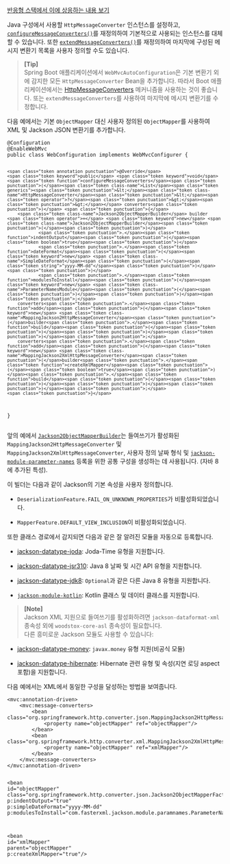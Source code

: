 <p><a href="https://docs.spring.io/spring-framework/reference/web/webflux/config.html#webflux-config-message-codecs">반응형 스택에서 이에 상응하는 내용 보기</a></p>
<p>Java 구성에서 사용할 <code>HttpMessageConverter</code> 인스턴스를 설정하고, <a href="https://docs.spring.io/spring-framework/docs/6.1.6/javadoc-api/org/springframework/web/servlet/config/annotation/WebMvcConfigurer.html#configureMessageConverters-java.util.List-"><code>configureMessageConverters()</code></a>를 재정의하여 기본적으로 사용되는 인스턴스를 대체할 수 있습니다. 또한 <a href="https://docs.spring.io/spring-framework/docs/6.1.6/javadoc-api/org/springframework/web/servlet/config/annotation/WebMvcConfigurer.html#extendMessageConverters-java.util.List-"><code>extendMessageConverters()</code></a>를 재정의하여 마지막에 구성된 메시지 변환기 목록을 사용자 정의할 수도 있습니다.</p>
<blockquote>
<p><strong>[Tip]</strong><br>
Spring Boot 애플리케이션에서 <code>WebMvcAutoConfiguration</code>은 기본 변환기 외에 감지한 모든 <code>HttpMessageConverter</code> Bean을 추가합니다. 따라서 Boot 애플리케이션에서는 <a href="https://docs.spring.io/spring-boot/docs/current/reference/html/web.html#web.servlet.spring-mvc.message-converters">HttpMessageConverters</a> 메커니즘을 사용하는 것이 좋습니다. 또는 <code>extendMessageConverters</code>를 사용하여 마지막에 메시지 변환기를 수정합니다.</p>
</blockquote>
<p>다음 예에서는 기본 <code>ObjectMapper</code> 대신 사용자 정의된 <code>ObjectMapper</code>를 사용하여 XML 및 Jackson JSON 변환기를 추가합니다.</p>
<pre><code class="language-java"><span class="token annotation punctuation">@Configuration</span>
<span class="token annotation punctuation">@EnableWebMvc</span>
<span class="token keyword">public</span> <span class="token keyword">class</span> <span class="token class-name">WebConfiguration</span> <span class="token keyword">implements</span> <span class="token class-name">WebMvcConfigurer</span> <span class="token punctuation">{</span>

	<span class="token annotation punctuation">@Override</span>
	<span class="token keyword">public</span> <span class="token keyword">void</span> <span class="token function">configureMessageConverters</span><span class="token punctuation">(</span><span class="token class-name">List</span><span class="token generics"><span class="token punctuation">&lt;</span><span class="token class-name">HttpMessageConverter</span><span class="token punctuation">&lt;</span><span class="token operator">?</span><span class="token punctuation">&gt;</span><span class="token punctuation">&gt;</span></span> converters<span class="token punctuation">)</span> <span class="token punctuation">{</span>
		<span class="token class-name">Jackson2ObjectMapperBuilder</span> builder <span class="token operator">=</span> <span class="token keyword">new</span> <span class="token class-name">Jackson2ObjectMapperBuilder</span><span class="token punctuation">(</span><span class="token punctuation">)</span>
				<span class="token punctuation">.</span><span class="token function">indentOutput</span><span class="token punctuation">(</span><span class="token boolean">true</span><span class="token punctuation">)</span>
				<span class="token punctuation">.</span><span class="token function">dateFormat</span><span class="token punctuation">(</span><span class="token keyword">new</span> <span class="token class-name">SimpleDateFormat</span><span class="token punctuation">(</span><span class="token string">"yyyy-MM-dd"</span><span class="token punctuation">)</span><span class="token punctuation">)</span>
				<span class="token punctuation">.</span><span class="token function">modulesToInstall</span><span class="token punctuation">(</span><span class="token keyword">new</span> <span class="token class-name">ParameterNamesModule</span><span class="token punctuation">(</span><span class="token punctuation">)</span><span class="token punctuation">)</span><span class="token punctuation">;</span>
		converters<span class="token punctuation">.</span><span class="token function">add</span><span class="token punctuation">(</span><span class="token keyword">new</span> <span class="token class-name">MappingJackson2HttpMessageConverter</span><span class="token punctuation">(</span>builder<span class="token punctuation">.</span><span class="token function">build</span><span class="token punctuation">(</span><span class="token punctuation">)</span><span class="token punctuation">)</span><span class="token punctuation">)</span><span class="token punctuation">;</span>
		converters<span class="token punctuation">.</span><span class="token function">add</span><span class="token punctuation">(</span><span class="token keyword">new</span> <span class="token class-name">MappingJackson2XmlHttpMessageConverter</span><span class="token punctuation">(</span>builder<span class="token punctuation">.</span><span class="token function">createXmlMapper</span><span class="token punctuation">(</span><span class="token boolean">true</span><span class="token punctuation">)</span><span class="token punctuation">.</span><span class="token function">build</span><span class="token punctuation">(</span><span class="token punctuation">)</span><span class="token punctuation">)</span><span class="token punctuation">)</span><span class="token punctuation">;</span>
	<span class="token punctuation">}</span>
<span class="token punctuation">}</span></code></pre>
<p>앞의 예에서 <a href="https://docs.spring.io/spring-framework/docs/6.1.6/javadoc-api/org/springframework/http/converter/json/Jackson2ObjectMapperBuilder.html"><code>Jackson2ObjectMapperBuilder</code></a>는 들여쓰기가 활성화된 <code>MappingJackson2HttpMessageConverter</code> 및 <code>MappingJackson2XmlHttpMessageConverter</code>, 사용자 정의 날짜 형식 및 <a href="https://github.com/FasterXML/jackson-module-parameter-names"><code>jackson-module-parameter-names</code></a> 등록을 위한 공통 구성을 생성하는 데 사용됩니다. (자바 8에 추가된 특성).</p>
<p>이 빌더는 다음과 같이 Jackson의 기본 속성을 사용자 정의합니다.</p>
<ul>
<li>
<p><code>DeserializationFeature.FAIL_ON_UNKNOWN_PROPERTIES</code>가 비활성화되었습니다.</p>
</li>
<li>
<p><code>MapperFeature.DEFAULT_VIEW_INCLUSION</code>이 비활성화되었습니다.</p>
</li>
</ul>
<p>또한 클래스 경로에서 감지되면 다음과 같은 잘 알려진 모듈을 자동으로 등록합니다.</p>
<ul>
<li>
<p><a href="https://github.com/FasterXML/jackson-datatype-joda">jackson-datatype-joda</a>: Joda-Time 유형을 지원합니다.</p>
</li>
<li>
<p><a href="https://github.com/FasterXML/jackson-datatype-jsr310">jackson-datatype-jsr310</a>: Java 8 날짜 및 시간 API 유형을 지원합니다.</p>
</li>
<li>
<p><a href="https://github.com/FasterXML/jackson-datatype-jdk8">jackson-datatype-jdk8</a>: <code>Optional</code>과 같은 다른 Java 8 유형을 지원합니다.</p>
</li>
<li>
<p><a href="https://github.com/FasterXML/jackson-module-kotlin"><code>jackson-module-kotlin</code></a>: Kotlin 클래스 및 데이터 클래스를 지원합니다.</p>
</li>
</ul>
<blockquote>
<p><strong>[Note]</strong><br>
Jackson XML 지원으로 들여쓰기를 활성화하려면 <code>jackson-dataformat-xml</code> 종속성 외에 <code>woodstox-core-asl</code> 종속성이 필요합니다.<br>
다른 흥미로운 Jackson 모듈도 사용할 수 있습니다:</p>
</blockquote>
<ul>
<li>
<p><a href="https://github.com/zalando/jackson-datatype-money">jackson-datatype-money</a>: <code>javax.money</code> 유형 지원(비공식 모듈)</p>
</li>
<li>
<p><a href="https://github.com/FasterXML/jackson-datatype-hibernate">jackson-datatype-hibernate</a>: Hibernate 관련 유형 및 속성(지연 로딩 aspect 포함)을 지원합니다.</p>
</li>
</ul>
<p>다음 예에서는 XML에서 동일한 구성을 달성하는 방법을 보여줍니다.</p>
<pre><code class="language-xml"><span class="token tag"><span class="token tag"><span class="token punctuation">&lt;</span><span class="token namespace">mvc:</span>annotation-driven</span><span class="token punctuation">&gt;</span></span>
	<span class="token tag"><span class="token tag"><span class="token punctuation">&lt;</span><span class="token namespace">mvc:</span>message-converters</span><span class="token punctuation">&gt;</span></span>
		<span class="token tag"><span class="token tag"><span class="token punctuation">&lt;</span>bean</span> <span class="token attr-name">class</span><span class="token attr-value"><span class="token punctuation">=</span><span class="token punctuation">"</span>org.springframework.http.converter.json.MappingJackson2HttpMessageConverter<span class="token punctuation">"</span></span><span class="token punctuation">&gt;</span></span>
			<span class="token tag"><span class="token tag"><span class="token punctuation">&lt;</span>property</span> <span class="token attr-name">name</span><span class="token attr-value"><span class="token punctuation">=</span><span class="token punctuation">"</span>objectMapper<span class="token punctuation">"</span></span> <span class="token attr-name">ref</span><span class="token attr-value"><span class="token punctuation">=</span><span class="token punctuation">"</span>objectMapper<span class="token punctuation">"</span></span><span class="token punctuation">/&gt;</span></span>
		<span class="token tag"><span class="token tag"><span class="token punctuation">&lt;/</span>bean</span><span class="token punctuation">&gt;</span></span>
		<span class="token tag"><span class="token tag"><span class="token punctuation">&lt;</span>bean</span> <span class="token attr-name">class</span><span class="token attr-value"><span class="token punctuation">=</span><span class="token punctuation">"</span>org.springframework.http.converter.xml.MappingJackson2XmlHttpMessageConverter<span class="token punctuation">"</span></span><span class="token punctuation">&gt;</span></span>
			<span class="token tag"><span class="token tag"><span class="token punctuation">&lt;</span>property</span> <span class="token attr-name">name</span><span class="token attr-value"><span class="token punctuation">=</span><span class="token punctuation">"</span>objectMapper<span class="token punctuation">"</span></span> <span class="token attr-name">ref</span><span class="token attr-value"><span class="token punctuation">=</span><span class="token punctuation">"</span>xmlMapper<span class="token punctuation">"</span></span><span class="token punctuation">/&gt;</span></span>
		<span class="token tag"><span class="token tag"><span class="token punctuation">&lt;/</span>bean</span><span class="token punctuation">&gt;</span></span>
	<span class="token tag"><span class="token tag"><span class="token punctuation">&lt;/</span><span class="token namespace">mvc:</span>message-converters</span><span class="token punctuation">&gt;</span></span>
<span class="token tag"><span class="token tag"><span class="token punctuation">&lt;/</span><span class="token namespace">mvc:</span>annotation-driven</span><span class="token punctuation">&gt;</span></span>

<span class="token tag"><span class="token tag"><span class="token punctuation">&lt;</span>bean</span> <span class="token attr-name">id</span><span class="token attr-value"><span class="token punctuation">=</span><span class="token punctuation">"</span>objectMapper<span class="token punctuation">"</span></span> <span class="token attr-name">class</span><span class="token attr-value"><span class="token punctuation">=</span><span class="token punctuation">"</span>org.springframework.http.converter.json.Jackson2ObjectMapperFactoryBean<span class="token punctuation">"</span></span>
	  <span class="token attr-name"><span class="token namespace">p:</span>indentOutput</span><span class="token attr-value"><span class="token punctuation">=</span><span class="token punctuation">"</span>true<span class="token punctuation">"</span></span>
	  <span class="token attr-name"><span class="token namespace">p:</span>simpleDateFormat</span><span class="token attr-value"><span class="token punctuation">=</span><span class="token punctuation">"</span>yyyy-MM-dd<span class="token punctuation">"</span></span>
	  <span class="token attr-name"><span class="token namespace">p:</span>modulesToInstall</span><span class="token attr-value"><span class="token punctuation">=</span><span class="token punctuation">"</span>com.fasterxml.jackson.module.paramnames.ParameterNamesModule<span class="token punctuation">"</span></span><span class="token punctuation">/&gt;</span></span>

<span class="token tag"><span class="token tag"><span class="token punctuation">&lt;</span>bean</span> <span class="token attr-name">id</span><span class="token attr-value"><span class="token punctuation">=</span><span class="token punctuation">"</span>xmlMapper<span class="token punctuation">"</span></span> <span class="token attr-name">parent</span><span class="token attr-value"><span class="token punctuation">=</span><span class="token punctuation">"</span>objectMapper<span class="token punctuation">"</span></span> <span class="token attr-name"><span class="token namespace">p:</span>createXmlMapper</span><span class="token attr-value"><span class="token punctuation">=</span><span class="token punctuation">"</span>true<span class="token punctuation">"</span></span><span class="token punctuation">/&gt;</span></span></code></pre>